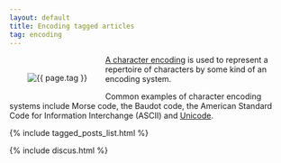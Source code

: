 ```yaml
---
layout: default
title: Encoding tagged articles
tag: encoding
---
```


<div style="float: left; margin: 2.0rem;">
	<img src="/public/images/{{ page.tag }}.png" style="max-width: 10rem;" alt="{{ page.tag }}" />
</div>

[A character encoding](https://en.wikipedia.org/wiki/Character_encoding) is used to represent a repertoire of characters by some kind of an encoding system.

Common examples of character encoding systems include Morse code, the Baudot code, the American Standard Code for Information Interchange (ASCII) and [Unicode](/tag/unicode).

{% include tagged_posts_list.html %}

{% include discus.html %}

